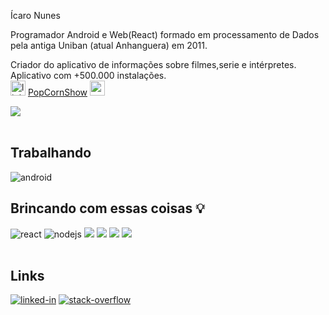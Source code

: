 <p>
Ícaro Nunes

Programador Android e Web(React) formado em processamento de Dados pela antiga Uniban (atual Anhanguera) em 2011.

Criador do aplicativo de informações sobre filmes,serie e intérpretes. Aplicativo com +500.000 instalações.
<br><img alt="link popCorn show" src="https://firebasestorage.googleapis.com/v0/b/livro-android-1327.appspot.com/o/ic_launcher.png?alt=media&token=46723f6c-331e-4ae9-a5c2-1b930d42aca7" width="24px" height="24px" />
<a href="https://play.google.com/store/apps/details?id=br.com.icaro.filme&hl=pt-BR">PopCornShow</a>
<img alt="react" src="https://firebasestorage.googleapis.com/v0/b/livro-android-1327.appspot.com/o/ic_launcher.png?alt=media&token=46723f6c-331e-4ae9-a5c2-1b930d42aca7" width="24px" height="24px" />
</p>
<img src="https://img.shields.io:/github/last-commit/icaronunes/popcornshow">

<br>
<br>

## Trabalhando 
<img alt="android" src="https://img.shields.io/badge/Android-3DDC84?logo=android&logoColor=white&style=for-the-badge" />


## Brincando com essas coisas 💡
<div>
<img alt="react" src="https://img.shields.io/badge/react%20-%2320232a.svg?&style=for-the-badge&logo=react&logoColor=%2361DAFB" />
<img alt="nodejs" src="https://img.shields.io/badge/node.js%20-%2343853D.svg?&style=for-the-badge&logo=node.js&logoColor=white" />
<img src=https://img.shields.io/badge/JavaScript-F7DF1E?style=for-the-badge&logo=javascript&logoColor=black />
<img src=https://img.shields.io/badge/TypeScript-007ACC?style=for-the-badge&logo=typescript&logoColor=white />
<img src=https://img.shields.io/badge/React_Native-61dafb?style=for-the-badge&logo=react&logoColor=333333 />
<img src=https://img.shields.io/badge/next.js-000000?style=for-the-badge&logo=next.js&logoColor=white />
</div>
<br/>


## Links
[<img alt="linked-in"
    src="https://img.shields.io/badge/linkedin-%230077B5.svg?&style=for-the-badge&logo=linkedin&logoColor=white" />](https://www.linkedin.com/in/icaronunes/)
[<img alt="stack-overflow"
    src="https://img.shields.io/badge/stack%20overflow-FE7A16?logo=stack-overflow&logoColor=white&style=for-the-badge" />](https://stackoverflow.com/users/6834167/icaro)
